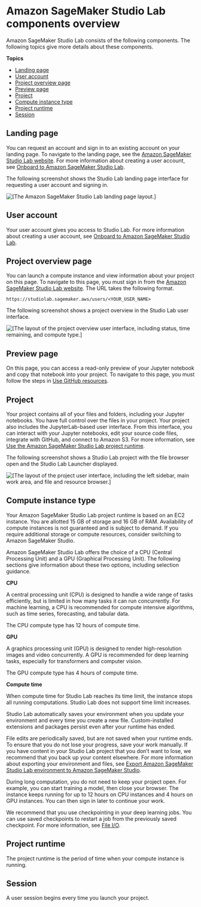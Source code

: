 # Amazon SageMaker Studio Lab components overview<a name="studio-lab-overview"></a>

Amazon SageMaker Studio Lab consists of the following components\. The following topics give more details about these components\. 

**Topics**
+ [Landing page](#studio-lab-overview-landing)
+ [User account](#studio-lab-overview-account)
+ [Project overview page](#studio-lab-overview-project-overview)
+ [Preview page](#studio-lab-overview-preview)
+ [Project](#studio-lab-overview-project)
+ [Compute instance type](#studio-lab-overview-project-compute)
+ [Project runtime](#studio-lab-overview-runtime)
+ [Session](#studio-lab-overview-session)

## Landing page<a name="studio-lab-overview-landing"></a>

You can request an account and sign in to an existing account on your landing page\. To navigate to the landing page, see the [Amazon SageMaker Studio Lab website](https://studiolab.sagemaker.aws/)\. For more information about creating a user account, see [Onboard to Amazon SageMaker Studio Lab](studio-lab-onboard.md)\.

The following screenshot shows the Studio Lab landing page interface for requesting a user account and signing in\.

![\[The Amazon SageMaker Studio Lab landing page layout.\]](http://docs.aws.amazon.com/sagemaker/latest/dg/images/studio-lab-landing.png)

## User account<a name="studio-lab-overview-account"></a>

Your user account gives you access to Studio Lab\. For more information about creating a user account, see [Onboard to Amazon SageMaker Studio Lab](studio-lab-onboard.md)\.

## Project overview page<a name="studio-lab-overview-project-overview"></a>

You can launch a compute instance and view information about your project on this page\. To navigate to this page, you must sign in from the [Amazon SageMaker Studio Lab website](https://studiolab.sagemaker.aws/)\. The URL takes the following format\.

```
https://studiolab.sagemaker.aws/users/<YOUR_USER_NAME>
```

The following screenshot shows a project overview in the Studio Lab user interface\.

![\[The layout of the project overview user interface, including status, time remaining, and compute type.\]](http://docs.aws.amazon.com/sagemaker/latest/dg/images/studio-lab-overview.png)

## Preview page<a name="studio-lab-overview-preview"></a>

On this page, you can access a read\-only preview of your Jupyter notebook and copy that notebook into your project\. To navigate to this page, you must follow the steps in [Use GitHub resources](studio-lab-use-external.md#studio-lab-use-external-clone-github)\.

## Project<a name="studio-lab-overview-project"></a>

Your project contains all of your files and folders, including your Jupyter notebooks\. You have full control over the files in your project\. Your project also includes the JupyterLab\-based user interface\. From this interface, you can interact with your Jupyter notebooks, edit your source code files, integrate with GitHub, and connect to Amazon S3\. For more information, see [Use the Amazon SageMaker Studio Lab project runtime](studio-lab-use.md)\. 

The following screenshot shows a Studio Lab project with the file browser open and the Studio Lab Launcher displayed\.

![\[The layout of the project user interface, including the left sidebar, main work area, and file and resource browser.\]](http://docs.aws.amazon.com/sagemaker/latest/dg/images/studio-lab-ui.png)

## Compute instance type<a name="studio-lab-overview-project-compute"></a>

 Your Amazon SageMaker Studio Lab project runtime is based on an EC2 instance\. You are allotted 15 GB of storage and 16 GB of RAM\. Availability of compute instances is not guaranteed and is subject to demand\. If you require additional storage or compute resources, consider switching to Amazon SageMaker Studio\.  

Amazon SageMaker Studio Lab offers the choice of a CPU \(Central Processing Unit\) and a GPU \(Graphical Processing Unit\)\. The following sections give information about these two options, including selection guidance\. 

 **CPU** 

 A central processing unit \(CPU\) is designed to handle a wide range of tasks efficiently, but is limited in how many tasks it can run concurrently\. For machine learning, a CPU is recommended for compute intensive algorithms, such as time series, forecasting, and tabular data\.  

 The CPU compute type has 12 hours of compute time\. 

 **GPU** 

 A graphics processing unit \(GPU\) is designed to render high\-resolution images and video concurrently\. A GPU is recommended for deep learning tasks, especially for transformers and computer vision\. 

 The GPU compute type has 4 hours of compute time\. 

 **Compute time** 

When compute time for Studio Lab reaches its time limit, the instance stops all running computations\. Studio Lab does not support time limit increases\.

Studio Lab automatically saves your environment when you update your environment and every time you create a new file\. Custom\-installed extensions and packages persist even after your runtime has ended\.

File edits are periodically saved, but are not saved when your runtime ends\. To ensure that you do not lose your progress, save your work manually\. If you have content in your Studio Lab project that you don’t want to lose, we recommend that you back up your content elsewhere\. For more information about exporting your environment and files, see [Export Amazon SageMaker Studio Lab environment to Amazon SageMaker Studio](studio-lab-use-migrate.md)\.

During long computation, you do not need to keep your project open\. For example, you can start training a model, then close your browser\. The instance keeps running for up to 12 hours on CPU instances and 4 hours on GPU instances\. You can then sign in later to continue your work\.  

We recommend that you use checkpointing in your deep learning jobs\. You can use saved checkpoints to restart a job from the previously saved checkpoint\. For more information, see [File I/O](https://d2l.ai/chapter_deep-learning-computation/read-write.html?highlight=checkpointing)\.

## Project runtime<a name="studio-lab-overview-runtime"></a>

The project runtime is the period of time when your compute instance is running\.

## Session<a name="studio-lab-overview-session"></a>

A user session begins every time you launch your project\. 